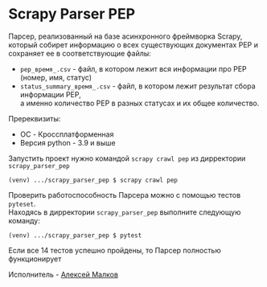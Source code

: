 # Scrapy Parser PEP

Парсер, реализованный на базе асинхронного фреймворка Scrapy,  
который собирет информацию о всех существующих документах PEP и сохраняет ее в соответствующие файлы:
- `pep_время_.csv` - файл, в котором лежит вся информации про PEP (номер, имя, статус)
- `status_summary_время_.csv` - файл, в котором лежит результат сбора информации PEP,   
а именно количество PEP в разных статусах и их общее количество.

Пререквизиты:
- OC - Кроссплатформенная
- Версия python - 3.9 и выше

Запустить проект нужно командой `scrapy crawl pep` из дирректории `scrapy_parser_pep`
```
(venv) .../scrapy_parser_pep $ scrapy crawl pep
```

Проверить работоспособность Парсера можно с помощью тестов `pytesеt`.    
Находясь в дирректории `scrapy_parser_pep` выполните следующую команду:
```
(venv) .../scrapy_parser_pep $ pytest
```
Если все 14 тестов успешно пройдены, то Парсер полностью функционирует

Исполнитель - [Алексей Малков](https://github.com/shft1)
